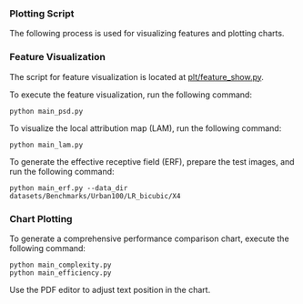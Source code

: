 ### Plotting Script
The following process is used for visualizing features and plotting charts.
 
 
### Feature Visualization
The script for feature visualization is located at [plt/feature_show.py](feature_show.py). 

To execute the feature visualization, run the following command:
```
python main_psd.py
```

To visualize the local attribution map (LAM), run the following command:
```
python main_lam.py 
```

To generate the effective receptive field (ERF), prepare the test images, and run the following command:
```
python main_erf.py --data_dir datasets/Benchmarks/Urban100/LR_bicubic/X4
```



### Chart Plotting
To generate a comprehensive performance comparison chart, execute the following command:
```
python main_complexity.py
python main_efficiency.py
```
Use the PDF editor to adjust text position in the chart.

